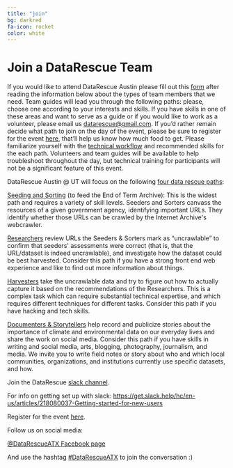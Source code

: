 ```yaml
---
title: "join"
bg: darkred
fa-icon: rocket  
color: white  
---
```


# Join a DataRescue Team

If you would like to attend DataRescue Austin please fill out this <a href="https://goo.gl/forms/UMUxNsth1YwOUBJQ2">form</a> after reading the information below about the types of team members that we need. Team guides will lead you through the following paths: please, choose one according to your interests and skills. If you have skills in one of these areas and want to serve as a guide or if you would like to work as a volunteer, please email us <a href="datarescue@gmail.com">datarescue@gmail.com</a>. If you’d rather remain decide what path to join on the day of the event, please be sure to register for the event <a href="https://www.eventbrite.com/e/datarescue-austin-at-ut-tickets-32341815240">here</a>, that’ll help us know how much food to get. Please familiarize yourself with the <a href="https://datarefuge.github.io/workflow/">technical workflow</a> and recommended skills for the each path. Volunteers and team guides will be available to help troubleshoot throughout the day, but technical training for participants will not be a significant feature of this event.

DataRescue Austin @ UT will focus on the following <a href="http://www.ppehlab.org/datarescueworkflow">four data rescue paths</a>:

<a href="https://datarefuge.github.io/workflow/seeding/">Seeding and Sorting</a> (to feed the End of Term Archive): This is the widest path and requires a variety of skill levels. Seeders and Sorters canvass the resources of a given government agency, identifying important URLs. They identify whether those URLs can be crawled by the Internet Archive's webcrawler.

<a href="https://datarefuge.github.io/workflow/researching/">Researchers</a> review URLs the Seeders & Sorters mark as “uncrawlable” to confirm that seeders' assessments were correct (that is, that the URL/dataset is indeed uncrawlable), and investigate how the dataset could be best harvested. Consider this path if you have a strong front end web experience and like to find out more information about things.

<a href="https://datarefuge.github.io/workflow/harvesting/">Harvesters</a> take the uncrawlable data and try to figure out how to actually capture it based on the recommendations of the Researchers. This is a complex task which can require substantial technical expertise, and which requires different techniques for different tasks. Consider this path if you have hacking and tech skills.

<a href="http://www.ppehlab.org/storytelling">Documenters & Storytellers</a> help record and publicize stories about the importance of climate and environmental data on our everyday lives and share the work on social media. Consider this path if you have skills in writing and social media, arts, blogging, photography, journalism, and media. We invite you to write field notes or story about who and which local communities, organizations, and institutions currently use specific datasets, and how.

Join the DataRescue <a href="https://rauchg-slackin-qonsfhhvxs.now.sh/">slack channel</a>. 

For info on getting set up with slack: https://get.slack.help/hc/en-us/articles/218080037-Getting-started-for-new-users 

Register for the event <a href="https://www.eventbrite.com/e/datarescue-austin-at-ut-tickets-32341815240"> here</a>.

Follow us on social media:

<a class="btn btn-info btn-lg" href="https://twitter.com/DataRescueATX">
  <i class="fa fa-twitter"></i> @DataRescueATX
</a>

<a class="btn btn-primary btn-lg" href="https://www.facebook.com/datarefugeaustin/">
  <i class="fa fa-facebook"></i> Facebook page
</a>

And use the hashtag [#DataRescueATX](https://twitter.com/search?q=%23DataRescueAustin&src=typd) to join the conversation :)
